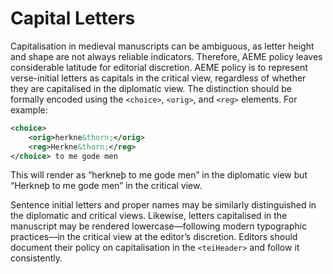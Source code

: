 # Capital Letters

Capitalisation in medieval manuscripts can be ambiguous, as letter height and shape are not always reliable indicators. Therefore, AEME policy leaves considerable latitude for editorial discretion.
AEME policy is to represent verse-initial letters as capitals in the critical view, regardless of whether they are capitalised in the diplomatic view. The distinction should be formally encoded using the `<choice>`, `<orig>`, and `<reg>` elements. For example:

```xml
<choice>
    <orig>herkne&thorn;</orig>
    <reg>Herkne&thorn;</reg>
</choice> to me gode men
```

This will render as “herkneþ to me gode men” in the diplomatic view but “Herkneþ to me gode men” in the critical view.

Sentence initial letters and proper names may be similarly distinguished in the diplomatic and critical views. Likewise, letters capitalised in the manuscript may be rendered lowercase—following modern typographic practices—in the critical view at the editor’s discretion. Editors should document their policy on capitalisation in the `<teiHeader>` and follow it consistently.
